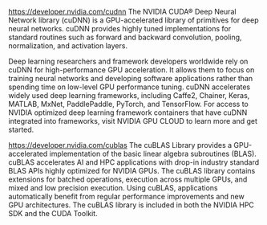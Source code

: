 https://developer.nvidia.com/cudnn
The NVIDIA CUDA® Deep Neural Network library (cuDNN) is a GPU-accelerated library of primitives for deep neural networks. cuDNN provides highly tuned implementations for standard routines such as forward and backward convolution, pooling, normalization, and activation layers.

Deep learning researchers and framework developers worldwide rely on cuDNN for high-performance GPU acceleration. It allows them to focus on training neural networks and developing software applications rather than spending time on low-level GPU performance tuning. cuDNN accelerates widely used deep learning frameworks, including Caffe2, Chainer, Keras, MATLAB, MxNet, PaddlePaddle, PyTorch, and TensorFlow. For access to NVIDIA optimized deep learning framework containers that have cuDNN integrated into frameworks, visit NVIDIA GPU CLOUD to learn more and get started.


https://developer.nvidia.com/cublas
The cuBLAS Library provides a GPU-accelerated implementation of the basic linear algebra subroutines (BLAS). cuBLAS accelerates AI and HPC applications with drop-in industry standard BLAS APIs highly optimized for NVIDIA GPUs. The cuBLAS library contains extensions for batched operations, execution across multiple GPUs, and mixed and low precision execution. Using cuBLAS, applications automatically benefit from regular performance improvements and new GPU architectures. The cuBLAS library is included in both the NVIDIA HPC SDK and the CUDA Toolkit.


